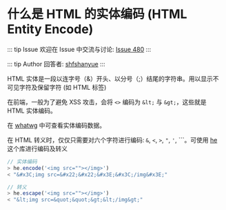 # 什么是 HTML 的实体编码 (HTML Entity Encode)



::: tip Issue 
 欢迎在 Issue 中交流与讨论: [Issue 480](https://github.com/shfshanyue/Daily-Question/issues/480) 
:::

::: tip Author 
回答者: [shfshanyue](https://github.com/shfshanyue) 
:::

HTML 实体是一段以连字号（&）开头、以分号（;）结尾的字符串。用以显示不可见字符及保留字符 (如 HTML 标签)

在前端，一般为了避免 XSS 攻击，会将 `<>` 编码为 `&lt;` 与 `&gt;`，这些就是 HTML 实体编码。

在 [whatwg](https://html.spec.whatwg.org/multipage/named-characters.html#named-character-references) 中可查看实体编码数据。

在 HTML 转义时，仅仅只需要对六个字符进行编码: `&`, `<`, `>`, `"`, `'`,  `\``。可使用 [he](https://npm.devtool.tech/he) 这个库进行编码及转义

``` js
// 实体编码
> he.encode('<img src=""></img>')
< "&#x3C;img src=&#x22;&#x22;&#x3E;&#x3C;/img&#x3E;"

// 转义
> he.escape('<img src=""></img>')
< "&lt;img src=&quot;&quot;&gt;&lt;/img&gt;"
```